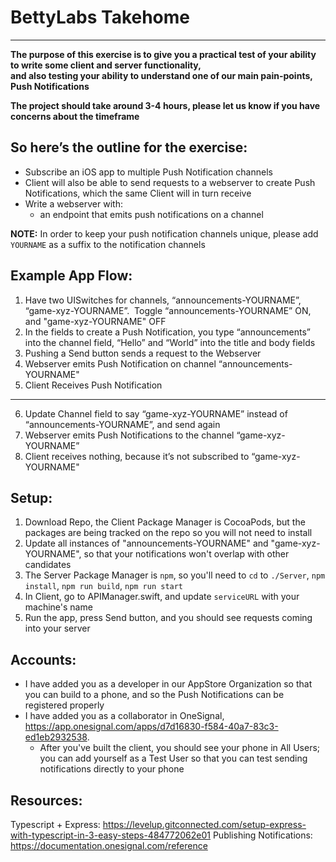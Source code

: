 # BettyLabs Takehome
---------

**The purpose of this exercise is to give you a practical test of your ability to write some client and server functionality,  
and also testing your ability to understand one of our main pain-points, Push Notifications**

**The project should take around 3-4 hours, please let us know if you have concerns about the timeframe**

## **So here’s the outline for the exercise:**
- Subscribe an iOS app to multiple Push Notification channels
- Client will also be able to send requests to a webserver to create Push Notifications, which the same Client will in turn receive
- Write a webserver with:
  - an endpoint that emits push notifications on a channel

**NOTE:** In order to keep your push notification channels unique, please add `YOURNAME` as a suffix to the notification channels

## **Example App Flow:**
1) Have two UISwitches for channels, “announcements-YOURNAME”, “game-xyz-YOURNAME”.  Toggle “announcements-YOURNAME” ON, and "game-xyz-YOURNAME" OFF
2) In the fields to create a Push Notification, you type “announcements” into the channel field, “Hello” and “World” into the title and body fields
3) Pushing a Send button sends a request to the Webserver
4) Webserver emits Push Notification on channel “announcements-YOURNAME"
5) Client Receives Push Notification
--------
6) Update Channel field to say “game-xyz-YOURNAME” instead of “announcements-YOURNAME”, and send again
7) Webserver emits Push Notifications to the channel “game-xyz-YOURNAME”
8) Client receives nothing, because it’s not subscribed to “game-xyz-YOURNAME"


## **Setup:**
1) Download Repo, the Client Package Manager is CocoaPods, but the packages are being tracked on the repo so you will not need to install
2) Update all instances of "announcements-YOURNAME" and "game-xyz-YOURNAME", so that your notifications won't overlap with other candidates
3) The Server Package Manager is `npm`, so you'll need to `cd` to `./Server`, `npm install`, `npm run build`, `npm run start`
4) In Client, go to APIManager.swift, and update `serviceURL` with your machine's name
5) Run the app, press Send button, and you should see requests coming into your server


## **Accounts:**
- I have added you as a developer in our AppStore Organization so that you can build to a phone, and so the Push Notifications can be registered properly
- I have added you as a collaborator in OneSignal, https://app.onesignal.com/apps/d7d16830-f584-40a7-83c3-ed1eb2932538. 
  - After you've built the client, you should see your phone in All Users; you can add yourself as a Test User so that you can test sending notifications directly to your phone

## **Resources:**
Typescript + Express: https://levelup.gitconnected.com/setup-express-with-typescript-in-3-easy-steps-484772062e01
Publishing Notifications: https://documentation.onesignal.com/reference
